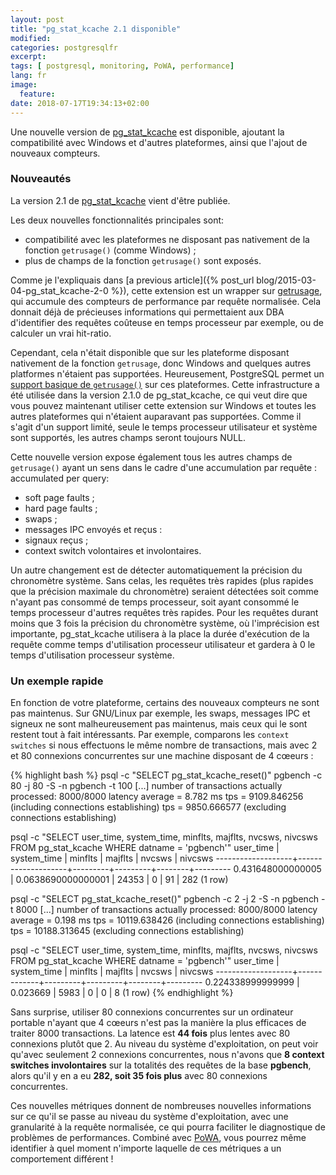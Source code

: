 ```yaml
---
layout: post
title: "pg_stat_kcache 2.1 disponible"
modified:
categories: postgresqlfr
excerpt:
tags: [ postgresql, monitoring, PoWA, performance]
lang: fr
image:
  feature:
date: 2018-07-17T19:34:13+02:00
---
```


Une nouvelle version de
[pg_stat_kcache](https://github.com/powa-team/pg_stat_kcache/) est disponible,
ajoutant la compatibilité avec Windows et d'autres plateformes, ainsi que
l'ajout de nouveaux compteurs.

### Nouveautés

La version 2.1 de [pg_stat_kcache](https://github.com/powa-team/pg_stat_kcache/)
vient d'être publiée.

Les deux nouvelles fonctionnalités principales sont:

* compatibilité avec les plateformes ne disposant pas nativement de la fonction
  `getrusage()` (comme Windows) ;
* plus de champs de la fonction `getrusage()` sont exposés.

Comme je l'expliquais dans [a previous article]({% post_url
blog/2015-03-04-pg_stat_kcache-2-0 %}), cette extension est un wrapper sur
[getrusage](http://man7.org/linux/man-pages/man2/getrusage.2.html), qui
accumule des compteurs de performance par requête normalisée.  Cela donnait
déjà de précieuses informations qui permettaient aux DBA d'identifier des
requêtes coûteuse en temps processeur par exemple, ou de calculer un vrai
hit-ratio.

Cependant, cela n'était disponible que sur les plateforme disposant nativement
de la fonction `getrusage`, donc Windows and quelques autres platformes
n'étaient pas supportées.  Heureusement, PostgreSQL permet un [support basique
de `getrusage()`](https://github.com/postgres/postgres/blob/master/src/port/getrusage.c)
sur ces plateformes.  Cette infrastructure a été utilisée dans la version 2.1.0
de pg\_stat\_kcache, ce qui veut dire que vous pouvez maintenant utiliser cette
extension sur Windows et toutes les autres plateformes qui n'étaient auparavant
pas supportées.  Comme il s'agit d'un support limité, seule le temps processeur
utilisateur et système sont supportés, les autres champs seront toujours NULL.

Cette nouvelle version expose également tous les autres champs de `getrusage()`
ayant un sens dans le cadre d'une accumulation par requête :
accumulated per query:

* soft page faults ;
* hard page faults ;
* swaps ;
* messages IPC envoyés et reçus :
* signaux reçus ;
* context switch volontaires et involontaires.

Un autre changement est de détecter automatiquement la précision du chronomètre
système.  Sans celas, les requêtes très rapides (plus rapides que la précision
maximale du chronomètre) seraient détectées soit comme n'ayant pas consommé de
temps processeur, soit ayant consommé le temps processeur d'autres requêtes
très rapides.  Pour les requêtes durant moins que 3 fois la précision du
chronomètre système, où l'imprécision est importante, pg\_stat\_kcache
utilisera à la place la durée d'exécution de la requête comme temps
d'utilisation processeur utilisateur et gardera à 0 le temps d'utilisation
processeur système.

### Un exemple rapide

En fonction de votre plateforme, certains des nouveaux compteurs ne sont pas
maintenus.  Sur GNU/Linux par exemple, les swaps, messages IPC et signeux ne
sont malheureusement pas maintenus, mais ceux qui le sont restent tout à fait
intéressants.  Par exemple, comparons les `context switches` si nous effectuons
le même nombre de transactions, mais avec 2 et 80 connexions concurrentes sur
une machine disposant de 4 cœeurs :

{% highlight bash %}
psql -c "SELECT pg_stat_kcache_reset()"
pgbench -c 80 -j 80 -S -n pgbench -t 100
[...]
number of transactions actually processed: 8000/8000
latency average = 8.782 ms
tps = 9109.846256 (including connections establishing)
tps = 9850.666577 (excluding connections establishing)

psql -c "SELECT user_time, system_time, minflts, majflts, nvcsws, nivcsws FROM pg_stat_kcache WHERE datname = 'pgbench'"
     user_time     |    system_time     | minflts | majflts | nvcsws | nivcsws
-------------------+--------------------+---------+---------+--------+---------
 0.431648000000005 | 0.0638690000000001 |   24353 |       0 |     91 |     282
(1 row)

psql -c "SELECT pg_stat_kcache_reset()"
pgbench -c 2 -j 2 -S -n pgbench -t 8000
[...]
number of transactions actually processed: 8000/8000
latency average = 0.198 ms
tps = 10119.638426 (including connections establishing)
tps = 10188.313645 (excluding connections establishing)

psql -c "SELECT user_time, system_time, minflts, majflts, nvcsws, nivcsws FROM pg_stat_kcache WHERE datname = 'pgbench'"
     user_time     | system_time | minflts | majflts | nvcsws | nivcsws 
-------------------+-------------+---------+---------+--------+---------
 0.224338999999999 |    0.023669 |    5983 |       0 |      0 |       8
(1 row)
{% endhighlight %}

Sans surprise, utiliser 80 connexions concurrentes sur un ordinateur portable
n'ayant que 4 cœeurs n'est pas la manière la plus efficaces de traiter 8000
transactions.  La latence est **44 fois** plus lentes avec 80 connexions plutôt
que 2.  Au niveau du système d'exploitation, on peut voir qu'avec seulement 2
connexions concurrentes, nous n'avons que **8 context switches involontaires**
sur la totalités des requêtes de la base **pgbench**, alors qu'il y en a eu
**282, soit 35 fois plus** avec 80 connexions concurrentes.

Ces nouvelles métriques donnent de nombreuses nouvelles informations sur ce
qu'il se passe au niveau du système d'exploitation, avec une granularité à la
requête normalisée, ce qui pourra faciliter le diagnostique de problèmes de
performances.  Combiné avec [PoWA](https://powa.readthedocs.io/), vous pourrez
même identifier à quel moment n'importe laquelle de ces métriques a un
comportement différent !
